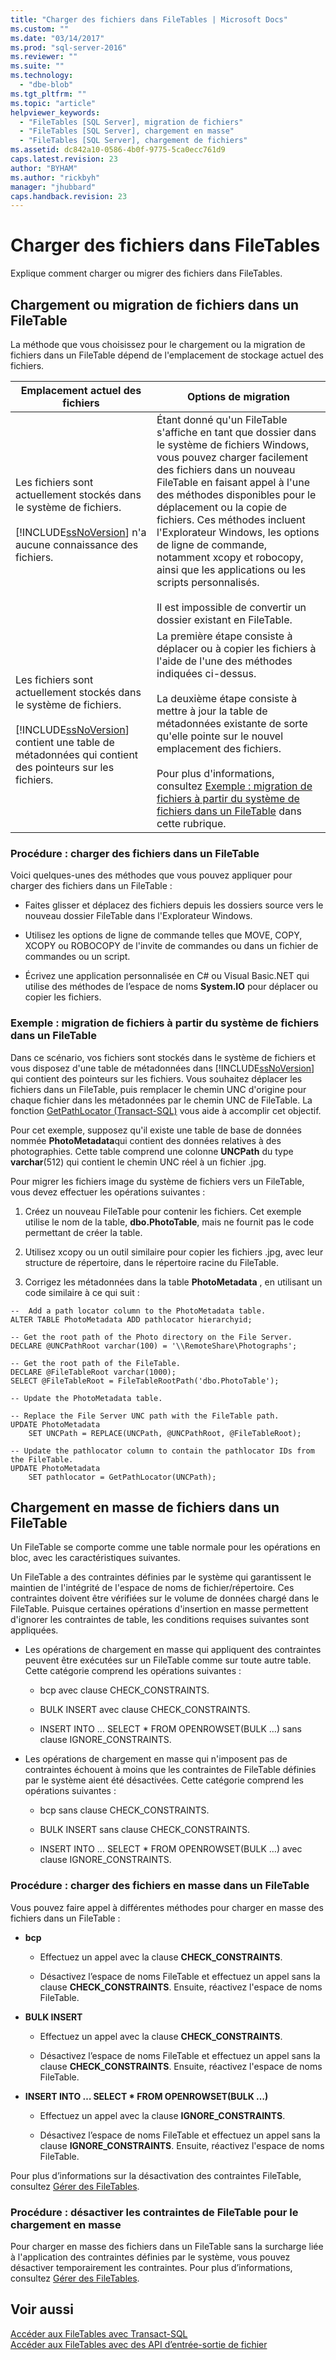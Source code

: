 ```yaml
---
title: "Charger des fichiers dans FileTables | Microsoft Docs"
ms.custom: ""
ms.date: "03/14/2017"
ms.prod: "sql-server-2016"
ms.reviewer: ""
ms.suite: ""
ms.technology: 
  - "dbe-blob"
ms.tgt_pltfrm: ""
ms.topic: "article"
helpviewer_keywords: 
  - "FileTables [SQL Server], migration de fichiers"
  - "FileTables [SQL Server], chargement en masse"
  - "FileTables [SQL Server], chargement de fichiers"
ms.assetid: dc842a10-0586-4b0f-9775-5ca0ecc761d9
caps.latest.revision: 23
author: "BYHAM"
ms.author: "rickbyh"
manager: "jhubbard"
caps.handback.revision: 23
---
```

# Charger des fichiers dans FileTables
  Explique comment charger ou migrer des fichiers dans FileTables.  
  
##  <a name="BasicsLoadNew"></a> Chargement ou migration de fichiers dans un FileTable  
 La méthode que vous choisissez pour le chargement ou la migration de fichiers dans un FileTable dépend de l'emplacement de stockage actuel des fichiers.  
  
|Emplacement actuel des fichiers|Options de migration|  
|-------------------------------|---------------------------|  
|Les fichiers sont actuellement stockés dans le système de fichiers.<br /><br /> [!INCLUDE[ssNoVersion](../../includes/ssnoversion-md.md)] n'a aucune connaissance des fichiers.|Étant donné qu'un FileTable s'affiche en tant que dossier dans le système de fichiers Windows, vous pouvez charger facilement des fichiers dans un nouveau FileTable en faisant appel à l'une des méthodes disponibles pour le déplacement ou la copie de fichiers. Ces méthodes incluent l'Explorateur Windows, les options de ligne de commande, notamment xcopy et robocopy, ainsi que les applications ou les scripts personnalisés.<br /><br /> Il est impossible de convertir un dossier existant en FileTable.|  
|Les fichiers sont actuellement stockés dans le système de fichiers.<br /><br /> [!INCLUDE[ssNoVersion](../../includes/ssnoversion-md.md)] contient une table de métadonnées qui contient des pointeurs sur les fichiers.|La première étape consiste à déplacer ou à copier les fichiers à l'aide de l'une des méthodes indiquées ci-dessus.<br /><br /> La deuxième étape consiste à mettre à jour la table de métadonnées existante de sorte qu'elle pointe sur le nouvel emplacement des fichiers.<br /><br /> Pour plus d'informations, consultez [Exemple : migration de fichiers à partir du système de fichiers dans un FileTable](#HowToMigrateFiles) dans cette rubrique.|  
  
###  <a name="HowToLoadNew"></a> Procédure : charger des fichiers dans un FileTable  
 Voici quelques-unes des méthodes que vous pouvez appliquer pour charger des fichiers dans un FileTable :  
  
-   Faites glisser et déplacez des fichiers depuis les dossiers source vers le nouveau dossier FileTable dans l'Explorateur Windows.  
  
-   Utilisez les options de ligne de commande telles que MOVE, COPY, XCOPY ou ROBOCOPY de l'invite de commandes ou dans un fichier de commandes ou un script.  
  
-   Écrivez une application personnalisée en C# ou Visual Basic.NET qui utilise des méthodes de l’espace de noms **System.IO** pour déplacer ou copier les fichiers.  
  
###  <a name="HowToMigrateFiles"></a> Exemple : migration de fichiers à partir du système de fichiers dans un FileTable  
 Dans ce scénario, vos fichiers sont stockés dans le système de fichiers et vous disposez d'une table de métadonnées dans [!INCLUDE[ssNoVersion](../../includes/ssnoversion-md.md)] qui contient des pointeurs sur les fichiers. Vous souhaitez déplacer les fichiers dans un FileTable, puis remplacer le chemin UNC d'origine pour chaque fichier dans les métadonnées par le chemin UNC de FileTable. La fonction [GetPathLocator &#40;Transact-SQL&#41;](../../relational-databases/system-functions/getpathlocator-transact-sql.md) vous aide à accomplir cet objectif.  
  
 Pour cet exemple, supposez qu'il existe une table de base de données nommée **PhotoMetadata**qui contient des données relatives à des photographies. Cette table comprend une colonne **UNCPath** du type **varchar**(512) qui contient le chemin UNC réel à un fichier .jpg.  
  
 Pour migrer les fichiers image du système de fichiers vers un FileTable, vous devez effectuer les opérations suivantes :  
  
1.  Créez un nouveau FileTable pour contenir les fichiers. Cet exemple utilise le nom de la table, **dbo.PhotoTable**, mais ne fournit pas le code permettant de créer la table.  
  
2.  Utilisez xcopy ou un outil similaire pour copier les fichiers .jpg, avec leur structure de répertoire, dans le répertoire racine du FileTable.  
  
3.  Corrigez les métadonnées dans la table **PhotoMetadata** , en utilisant un code similaire à ce qui suit :  
  
```tsql  
--  Add a path locator column to the PhotoMetadata table.  
ALTER TABLE PhotoMetadata ADD pathlocator hierarchyid;  
  
-- Get the root path of the Photo directory on the File Server.  
DECLARE @UNCPathRoot varchar(100) = '\\RemoteShare\Photographs';  
  
-- Get the root path of the FileTable.  
DECLARE @FileTableRoot varchar(1000);  
SELECT @FileTableRoot = FileTableRootPath('dbo.PhotoTable');  
  
-- Update the PhotoMetadata table.  
  
-- Replace the File Server UNC path with the FileTable path.  
UPDATE PhotoMetadata  
    SET UNCPath = REPLACE(UNCPath, @UNCPathRoot, @FileTableRoot);  
  
-- Update the pathlocator column to contain the pathlocator IDs from the FileTable.  
UPDATE PhotoMetadata  
    SET pathlocator = GetPathLocator(UNCPath);  
```  
  
##  <a name="BasicsBulkLoad"></a> Chargement en masse de fichiers dans un FileTable  
 Un FileTable se comporte comme une table normale pour les opérations en bloc, avec les caractéristiques suivantes.  
  
 Un FileTable a des contraintes définies par le système qui garantissent le maintien de l'intégrité de l'espace de noms de fichier/répertoire. Ces contraintes doivent être vérifiées sur le volume de données chargé dans le FileTable. Puisque certaines opérations d'insertion en masse permettent d'ignorer les contraintes de table, les conditions requises suivantes sont appliquées.  
  
-   Les opérations de chargement en masse qui appliquent des contraintes peuvent être exécutées sur un FileTable comme sur toute autre table. Cette catégorie comprend les opérations suivantes :  
  
    -   bcp avec clause CHECK_CONSTRAINTS.  
  
    -   BULK INSERT avec clause CHECK_CONSTRAINTS.  
  
    -   INSERT INTO … SELECT * FROM OPENROWSET(BULK …) sans clause IGNORE_CONSTRAINTS.  
  
-   Les opérations de chargement en masse qui n'imposent pas de contraintes échouent à moins que les contraintes de FileTable définies par le système aient été désactivées. Cette catégorie comprend les opérations suivantes :  
  
    -   bcp sans clause CHECK_CONSTRAINTS.  
  
    -   BULK INSERT sans clause CHECK_CONSTRAINTS.  
  
    -   INSERT INTO … SELECT * FROM OPENROWSET(BULK …) avec clause IGNORE_CONSTRAINTS.  
  
###  <a name="HowToBulkLoad"></a> Procédure : charger des fichiers en masse dans un FileTable  
 Vous pouvez faire appel à différentes méthodes pour charger en masse des fichiers dans un FileTable :  
  
-   **bcp**  
  
    -   Effectuez un appel avec la clause **CHECK_CONSTRAINTS**.  
  
    -   Désactivez l’espace de noms FileTable et effectuez un appel sans la clause **CHECK_CONSTRAINTS**. Ensuite, réactivez l'espace de noms FileTable.  
  
-   **BULK INSERT**  
  
    -   Effectuez un appel avec la clause **CHECK_CONSTRAINTS**.  
  
    -   Désactivez l’espace de noms FileTable et effectuez un appel sans la clause **CHECK_CONSTRAINTS**. Ensuite, réactivez l'espace de noms FileTable.  
  
-   **INSERT INTO … SELECT \* FROM OPENROWSET(BULK …)**  
  
    -   Effectuez un appel avec la clause **IGNORE_CONSTRAINTS**.  
  
    -   Désactivez l’espace de noms FileTable et effectuez un appel sans la clause **IGNORE_CONSTRAINTS**. Ensuite, réactivez l'espace de noms FileTable.  
  
 Pour plus d’informations sur la désactivation des contraintes FileTable, consultez [Gérer des FileTables](../../relational-databases/blob/manage-filetables.md).  
  
###  <a name="disabling"></a> Procédure : désactiver les contraintes de FileTable pour le chargement en masse  
 Pour charger en masse des fichiers dans un FileTable sans la surcharge liée à l'application des contraintes définies par le système, vous pouvez désactiver temporairement les contraintes. Pour plus d’informations, consultez [Gérer des FileTables](../../relational-databases/blob/manage-filetables.md).  
  
## Voir aussi  
 [Accéder aux FileTables avec Transact-SQL](../../relational-databases/blob/access-filetables-with-transact-sql.md)   
 [Accéder aux FileTables avec des API d’entrée-sortie de fichier](../../relational-databases/blob/access-filetables-with-file-input-output-apis.md)  
  
  